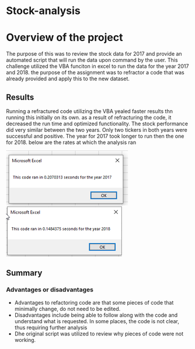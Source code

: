# Stock-analysis

# Overview of the project
The purpose of this was to review the stock data for 2017 and provide an automated script that will run the data upon command by the user. This challenge utilized the VBA funciton in excel to run the data for the year 2017 and 2018. the purpose of the assignment was to refractor a code that was already provided and apply this to the new dataset.

## Results

Running a refractured code utilizing the VBA yealed faster results thn running this initially on its own. as a result of refracturing the code, it decreased the run time and optimized functionality. The stock performance did very similar between the two years. Only two tickers in both years were successful and positive.
The year for 2017 took longer to run then the one for 2018. below are the rates at which the analysis ran

![2017 Data](Challenge/2017_data.png)
![2018 Data](Challenge/2018_data.png)


## Summary
### Advantages or disadvantages
* Advantages to refactoring code are that some pieces of code that minimally change, do not need to be edited. 
* Disadvantages include being able to follow along with the code and understand what is requested. In some places, the code is not clear, thus requiring further analysis
* Dhe original script was utilized to review why pieces of code were not working.
